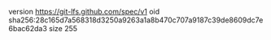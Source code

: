 version https://git-lfs.github.com/spec/v1
oid sha256:28c165d7a568318d3250a9263a1a8b470c707a9187c39de8609dc7e6bac62da3
size 255
